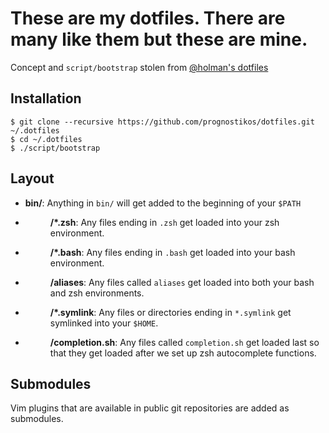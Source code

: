 # These are my dotfiles. There are many like them but these are mine.

Concept and `script/bootstrap` stolen from [@holman's dotfiles](https://github.com/holman/dotfiles)

## Installation

    $ git clone --recursive https://github.com/prognostikos/dotfiles.git ~/.dotfiles
    $ cd ~/.dotfiles
    $ ./script/bootstrap

## Layout

- **bin/**: Anything in `bin/` will get added to the beginning of your `$PATH`
- **<dir>/\*.zsh**: Any files ending in `.zsh` get loaded into your
  zsh environment.
- **<dir>/\*.bash**: Any files ending in `.bash` get loaded into your
  bash environment.
- **<dir>/aliases**: Any files called `aliases` get loaded into
  both your bash and zsh environments.
- **<dir>/\*.symlink**: Any files or directories ending in `*.symlink` 
  get symlinked into your `$HOME`.
- **<dir>/completion.sh**: Any files called `completion.sh` get loaded
  last so that they get loaded after we set up zsh autocomplete functions.

## Submodules

Vim plugins that are available in public git repositories are added as submodules.

